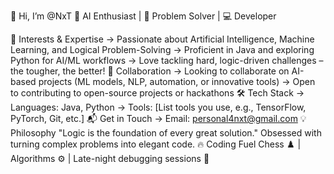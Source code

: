 👋 Hi, I’m @NxT
🤖 AI Enthusiast | 🧠 Problem Solver | 💻 Developer

🔭 Interests & Expertise
  → Passionate about Artificial Intelligence, Machine Learning, and Logical Problem-Solving
  → Proficient in Java and exploring Python for AI/ML workflows
  → Love tackling hard, logic-driven challenges – the tougher, the better!
🚀 Collaboration
  → Looking to collaborate on AI-based projects (ML models, NLP, automation, or innovative tools)
  → Open to contributing to open-source projects or hackathons
🛠️ Tech Stack
  → Languages: Java, Python
  → Tools: [List tools you use, e.g., TensorFlow, PyTorch, Git, etc.]
📬 Get in Touch
  → Email: personal4nxt@gmail.com
💡 Philosophy
  "Logic is the foundation of every great solution."
  Obsessed with turning complex problems into elegant code.
🔥 Coding Fuel
  Chess ♟️ | Algorithms ⚙️ | Late-night debugging sessions 🐞
